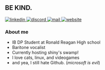 ## BE KIND.

<div>
  <a href="https://linkedin.com/in/noah-dinan" target="_blank">
    <img alt="linkedin" src="https://img.shields.io/badge/linkedin-follow?color=%23b4befe&logo=linkedin&logoColor=%23000000&style=for-the-badge">
  </a>  

  <a href="https://discord.com/users/708900893021437982" target="_blank">
    <img alt="discord" src="https://img.shields.io/badge/discord-friend?color=%23b4befe&logo=discord&logoColor=%23000000&style=for-the-badge">
  </a>
  
  <a href="mailto:noah@shinysocks.net" target="_blank">
    <img alt="mail" src="https://img.shields.io/badge/mail-email?color=%23b4befe&style=for-the-badge">
  </a>

  <a href="https://shinysocks.net" target="_blank">
    <img alt="website" src="https://img.shields.io/website?down_color=%23f38ba8&down_message=down&label=shinysocks.net&up_color=%23a6e3a1&up_message=up&url=https%3A%2F%2Fshinysocks.net&style=for-the-badge">
  </a>
</div>

### About me
- IB DP Student at Ronald Reagan High school
- Baritone vocalist
- Currently hosting shiny's swamp!
- I love cats, linux, and videogames
- and yea, I still hate Github. (*microsoft is evil*)
